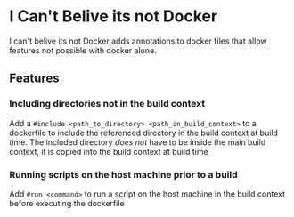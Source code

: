 # I Can't Belive its not Docker
I can't belive its not Docker adds annotations to docker files that allow
features not possible with docker alone.

## Features
### Including directories not in the build context
Add a `#include <path_to_directory> <path_in_build_context>` to a dockerfile 
to include the referenced directory in the build context at build time. The
included directory _does not_ have to be inside the main build context, it is
copied into the build context at build time

### Running scripts on the host machine prior to a build
Add `#run <command>` to run a script on the host machine in the build context
before executing the dockerfile

